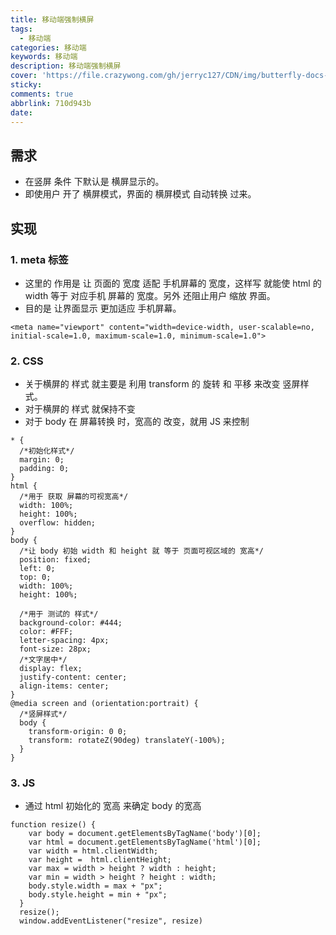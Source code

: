 ```yaml
---
title: 移动端强制横屏
tags:
  - 移动端
categories: 移动端
keywords: 移动端
description: 移动端强制横屏
cover: 'https://file.crazywong.com/gh/jerryc127/CDN/img/butterfly-docs-01-cover.png'
sticky: 
comments: true
abbrlink: 710d943b
date:
---
```



## 需求
- 在竖屏 条件 下默认是 横屏显示的。
- 即使用户 开了 横屏模式，界面的 横屏模式 自动转换 过来。
## 实现
### 1. meta 标签
- 这里的 作用是 让 页面的 宽度 适配 手机屏幕的 宽度，这样写 就能使 html 的 width 等于 对应手机 屏幕的 宽度。另外 还阻止用户 缩放 界面。
- 目的是 让界面显示 更加适应 手机屏幕。
```
<meta name="viewport" content="width=device-width, user-scalable=no, initial-scale=1.0, maximum-scale=1.0, minimum-scale=1.0">
```
### 2. CSS
- 关于横屏的 样式 就主要是 利用 transform 的 旋转 和 平移 来改变 竖屏样式。
- 对于横屏的 样式 就保持不变 
- 对于 body 在 屏幕转换 时，宽高的 改变，就用 JS 来控制
```
* {
  /*初始化样式*/
  margin: 0;
  padding: 0;
}
html {
  /*用于 获取 屏幕的可视宽高*/
  width: 100%;
  height: 100%;
  overflow: hidden;
}
body {
  /*让 body 初始 width 和 height 就 等于 页面可视区域的 宽高*/
  position: fixed;
  left: 0;
  top: 0;
  width: 100%;
  height: 100%;

  /*用于 测试的 样式*/
  background-color: #444;
  color: #FFF;
  letter-spacing: 4px;
  font-size: 28px;
  /*文字居中*/
  display: flex;
  justify-content: center;
  align-items: center;
}
@media screen and (orientation:portrait) {
  /*竖屏样式*/
  body {
    transform-origin: 0 0;
    transform: rotateZ(90deg) translateY(-100%);
  }
}
```
### 3. JS
- 通过 html 初始化的 宽高 来确定 body 的宽高

```
function resize() {
    var body = document.getElementsByTagName('body')[0];
    var html = document.getElementsByTagName('html')[0];
    var width = html.clientWidth;
    var height =  html.clientHeight;
    var max = width > height ? width : height;
    var min = width > height ? height : width;
    body.style.width = max + "px";
    body.style.height = min + "px";
  }
  resize();
  window.addEventListener("resize", resize)
```
